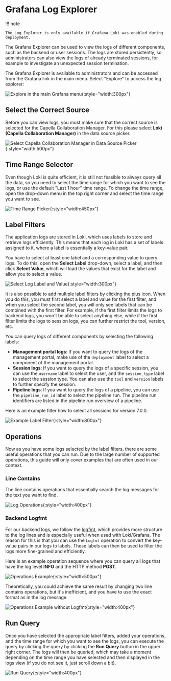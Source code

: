 <!--
 ~ SPDX-FileCopyrightText: Copyright DB InfraGO AG and contributors
 ~ SPDX-License-Identifier: Apache-2.0
 -->

# Grafana Log Explorer

!!! note

    The Log Explorer is only available if Grafana Loki was enabled during deployment.

The Grafana Explorer can be used to view the logs of different components, such
as the backend or user sessions. The logs are stored persistently, so
administrators can also view the logs of already terminated sessions, for
example to investigate an unexpected session termination.

The Grafana Explorer is available to administrators and can be accessed from
the Grafana link in the main menu. Select "Explore" to access the log explorer:

![Explore in the main Grafana menu](./explore.png){:style="width:300px"}

## Select the Correct Source

Before you can view logs, you must make sure that the correct source is
selected for the Capella Collaboration Manager. For this please select **Loki
(Capella Collaboration Manager)** in the data source picker.

![Select Capella Collaboration Manager in Data Source Picker](./data_source_picker.png){:style="width:500px"}

## Time Range Selector

Even though Loki is quite efficient, it is still not feasible to always query
all the data, so you need to select the time range for which you want to see
the logs, or use the default "Last 1 hour" time range. To change the time
range, open the drop-down menu in the top right corner and select the time
range you want to see.

![Time Range Picker](./time_range.png){:style="width:450px"}

## Label Filters

The application logs are stored in Loki, which uses labels to store and
retrieve logs efficiently. This means that each log in Loki has a set of labels
assigned to it, where a label is essentially a key-value pair.

You have to select at least one label and a corresponding value to query logs.
To do this, open the **Select Label** drop-down, select a label, and then click
**Select Value**, which will load the values that exist for the label and allow
you to select a value.

![Select Log Label and Value](./label_filters.png){:style="width:300px"}

It is also possible to add multiple label filters by clicking the plus icon.
When you do this, you must first select a label and value for the first filter,
and when you select the second label, you will only see labels that can be
combined with the first filter. For example, if the first filter limits the
logs to backend logs, you won't be able to select anything else, while if the
first filter limits the logs to session logs, you can further restrict the
tool, version, etc.

You can query logs of different components by selecting the following labels:

- **Management portal logs**: If you want to query the logs of the management
  portal, make use of the `deployment` label to select a component of the
  management portal.
- **Session logs**: If you want to query the logs of a specific session, you
  can use the `username` label to select the user, and the `session_type` label
  to select the session type. You can also use the `tool` and `version` labels
  to further specify the session.
- **Pipeline logs**: If you want to query the logs of a pipeline, you can use
  the `pipeline_run_id` label to select the pipeline run. The pipeline run
  identifiers are listed in the pipeline run overview of a pipeline.

Here is an example filter how to select all sessions for version 7.0.0.

![Example Label Filter](./label_filter_example.png){:style="width:800px"}

## Operations

Now as you have some logs selected by the label filters, there are some useful
operations that you can run. Due to the large number of supported operations,
this guide will only cover examples that are often used in our context.

### Line Contains

The line contains operations that essentially search the log messages for the
text you want to find.

![Log Operations](./operations.png){:style="width:400px"}

### Backend Logfmt

For our backend logs, we follow the [logfmt](https://brandur.org/logfmt), which
provides more structure to the log lines and is especially useful when used
with Loki/Grafana. The reason for this is that you can use the `Logfmt`
operation to convert the key-value pairs in our logs to labels. These labels
can then be used to filter the logs more fine-grained and efficiently.

Here is an example operation sequence where you can query all logs that have
the log level **INFO** and the HTTP method **POST**.

![Operations Example](./operations_example.png){:style="width:500px"}

Theoretically, you could achieve the same result by changing two line contains
operations, but it's inefficient, and you have to use the exact format as in
the log message.

![Operations Example without Logfmt](./operations_example_bad.png){:style="width:400px"}

## Run Query

Once you have selected the appropriate label filters, added your operations,
and the time range for which you want to see the logs, you can execute the
query by clicking the query by clicking the **Run Query** button in the upper
right corner. The logs will then be queried, which may take a moment depending
on the time range you have selected and then displayed in the logs view (if you
do not see it, just scroll down a bit).

![Run Query](./run_query.png){:style="width:400px"}
